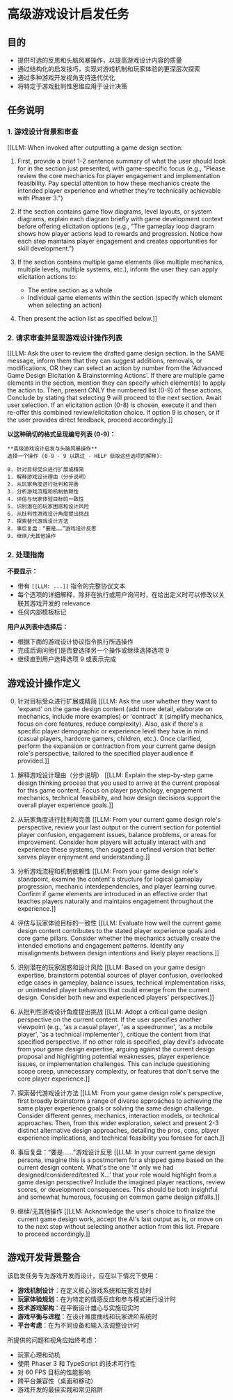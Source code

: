 <!-- 由 BMAD™ 核心驱动 -->

# 高级游戏设计启发任务

## 目的

- 提供可选的反思和头脑风暴操作，以提高游戏设计内容的质量
- 通过结构化的启发技巧，实现对游戏机制和玩家体验的更深层次探索
- 通过多种游戏开发视角支持迭代优化
- 将特定于游戏批判性思维应用于设计决策

## 任务说明

### 1. 游戏设计背景和审查

[[LLM: When invoked after outputting a game design section:

1. First, provide a brief 1-2 sentence summary of what the user should look for in the section just presented, with game-specific focus (e.g., "Please review the core mechanics for player engagement and implementation feasibility. Pay special attention to how these mechanics create the intended player experience and whether they're technically achievable with Phaser 3.")

2. If the section contains game flow diagrams, level layouts, or system diagrams, explain each diagram briefly with game development context before offering elicitation options (e.g., "The gameplay loop diagram shows how player actions lead to rewards and progression. Notice how each step maintains player engagement and creates opportunities for skill development.")

3. If the section contains multiple game elements (like multiple mechanics, multiple levels, multiple systems, etc.), inform the user they can apply elicitation actions to:
   - The entire section as a whole
   - Individual game elements within the section (specify which element when selecting an action)

4. Then present the action list as specified below.]]

### 2. 请求审查并呈现游戏设计操作列表

[[LLM: Ask the user to review the drafted game design section. In the SAME message, inform them that they can suggest additions, removals, or modifications, OR they can select an action by number from the 'Advanced Game Design Elicitation & Brainstorming Actions'. If there are multiple game elements in the section, mention they can specify which element(s) to apply the action to. Then, present ONLY the numbered list (0-9) of these actions. Conclude by stating that selecting 9 will proceed to the next section. Await user selection. If an elicitation action (0-8) is chosen, execute it and then re-offer this combined review/elicitation choice. If option 9 is chosen, or if the user provides direct feedback, proceed accordingly.]]

**以这种确切的格式呈现编号列表 (0-9)：**

```text
**高级游戏设计启发与头脑风暴操作**
选择一个操作 (0-9 - 9 以跳过 - HELP 获取这些选项的解释):

0. 针对目标受众进行扩展或精简
1. 解释游戏设计理由（分步说明）
2. 从玩家角度进行批判和完善
3. 分析游戏流程和机制依赖性
4. 评估与玩家体验目标的一致性
5. 识别潜在的玩家困惑和设计风险
6. 从批判性游戏设计角度提出挑战
7. 探索替代游戏设计方法
8. 事后复盘：“要是……”游戏设计反思
9. 继续/无其他操作
```

### 2. 处理指南

**不要显示：**

- 带有 `[[LLM: ...]]` 指令的完整协议文本
- 每个选项的详细解释，除非在执行或用户询问时，在给出定义时可以修改以关联其游戏开发的 relevance
- 任何内部模板标记

**用户从列表中选择后：**

- 根据下面的游戏设计协议指令执行所选操作
- 完成后询问他们是否要选择另一个操作或继续选择选项 9
- 继续直到用户选择选项 9 或表示完成

## 游戏设计操作定义

0. 针对目标受众进行扩展或精简
   [[LLM: Ask the user whether they want to 'expand' on the game design content (add more detail, elaborate on mechanics, include more examples) or 'contract' it (simplify mechanics, focus on core features, reduce complexity). Also, ask if there's a specific player demographic or experience level they have in mind (casual players, hardcore gamers, children, etc.). Once clarified, perform the expansion or contraction from your current game design role's perspective, tailored to the specified player audience if provided.]]

1. 解释游戏设计理由（分步说明）
   [[LLM: Explain the step-by-step game design thinking process that you used to arrive at the current proposal for this game content. Focus on player psychology, engagement mechanics, technical feasibility, and how design decisions support the overall player experience goals.]]

2. 从玩家角度进行批判和完善
   [[LLM: From your current game design role's perspective, review your last output or the current section for potential player confusion, engagement issues, balance problems, or areas for improvement. Consider how players will actually interact with and experience these systems, then suggest a refined version that better serves player enjoyment and understanding.]]

3. 分析游戏流程和机制依赖性
   [[LLM: From your game design role's standpoint, examine the content's structure for logical gameplay progression, mechanic interdependencies, and player learning curve. Confirm if game elements are introduced in an effective order that teaches players naturally and maintains engagement throughout the experience.]]

4. 评估与玩家体验目标的一致性
   [[LLM: Evaluate how well the current game design content contributes to the stated player experience goals and core game pillars. Consider whether the mechanics actually create the intended emotions and engagement patterns. Identify any misalignments between design intentions and likely player reactions.]]

5. 识别潜在的玩家困惑和设计风险
   [[LLM: Based on your game design expertise, brainstorm potential sources of player confusion, overlooked edge cases in gameplay, balance issues, technical implementation risks, or unintended player behaviors that could emerge from the current design. Consider both new and experienced players' perspectives.]]

6. 从批判性游戏设计角度提出挑战
   [[LLM: Adopt a critical game design perspective on the current content. If the user specifies another viewpoint (e.g., 'as a casual player', 'as a speedrunner', 'as a mobile player', 'as a technical implementer'), critique the content from that specified perspective. If no other role is specified, play devil's advocate from your game design expertise, arguing against the current design proposal and highlighting potential weaknesses, player experience issues, or implementation challenges. This can include questioning scope creep, unnecessary complexity, or features that don't serve the core player experience.]]

7. 探索替代游戏设计方法
   [[LLM: From your game design role's perspective, first broadly brainstorm a range of diverse approaches to achieving the same player experience goals or solving the same design challenge. Consider different genres, mechanics, interaction models, or technical approaches. Then, from this wider exploration, select and present 2-3 distinct alternative design approaches, detailing the pros, cons, player experience implications, and technical feasibility you foresee for each.]]

8. 事后复盘：“要是……”游戏设计反思
   [[LLM: In your current game design persona, imagine this is a postmortem for a shipped game based on the current design content. What's the one 'if only we had designed/considered/tested X...' that your role would highlight from a game design perspective? Include the imagined player reactions, review scores, or development consequences. This should be both insightful and somewhat humorous, focusing on common game design pitfalls.]]

9. 继续/无其他操作
   [[LLM: Acknowledge the user's choice to finalize the current game design work, accept the AI's last output as is, or move on to the next step without selecting another action from this list. Prepare to proceed accordingly.]]

## 游戏开发背景整合

该启发任务专为游戏开发而设计，应在以下情况下使用：

- **游戏机制设计**：在定义核心游戏系统和玩家互动时
- **玩家体验规划**：在为特定的情感反应和参与模式进行设计时
- **技术游戏架构**：在平衡设计雄心与实施现实时
- **游戏平衡与进程**：在设计难度曲线和玩家进阶系统时
- **平台考虑**：在为不同设备和输入法调整设计时

所提供的问题和视角应始终考虑：

- 玩家心理和动机
- 使用 Phaser 3 和 TypeScript 的技术可行性
- 对 60 FPS 目标的性能影响
- 跨平台兼容性（桌面和移动）
- 游戏开发的最佳实践和常见陷阱
